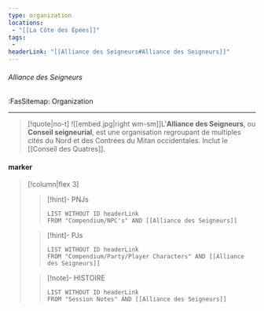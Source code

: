 ```yaml
---
type: organization
locations:
 - "[[La Côte des Épées]]"
tags:
 - 
headerLink: "[[Alliance des Seigneurs#Alliance des Seigneurs]]"
---
```


###### Alliance des Seigneurs
<span class="sub2">:FasSitemap: Organization</span>
___

> [!quote|no-t]
>![[embed.jpg|right wm-sm]]L'**Alliance des Seigneurs**, ou **Conseil seigneurial**, est une organisation regroupant de multiples cités du Nord et des Contrées du Mitan occidentales. Inclut le [[Conseil des Quatres]].

#### marker
> [!column|flex 3]
>>[!hint]- PNJs
>>```dataview
>>LIST WITHOUT ID headerLink
>>FROM "Compendium/NPC's" AND [[Alliance des Seigneurs]]
>
>>[!hint]- PJs
>>```dataview
>>LIST WITHOUT ID headerLink
>>FROM "Compendium/Party/Player Characters" AND [[Alliance des Seigneurs]]
>
>>[!note]- HISTOIRE
>>```dataview
>>LIST WITHOUT ID headerLink
>>FROM "Session Notes" AND [[Alliance des Seigneurs]]